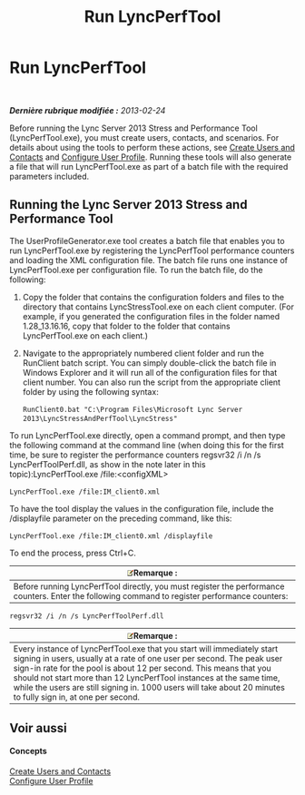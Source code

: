 ﻿---
title: Run LyncPerfTool
TOCTitle: Run LyncPerfTool
ms:assetid: f2fd1940-d744-47b5-b299-04a914039182
ms:mtpsurl: https://technet.microsoft.com/fr-fr/library/JJ945612(v=OCS.15)
ms:contentKeyID: 52056522
ms.date: 06/25/2014
mtps_version: v=OCS.15
ms.translationtype: HT
---

# Run LyncPerfTool

 

_**Dernière rubrique modifiée :** 2013-02-24_

Before running the Lync Server 2013 Stress and Performance Tool (LyncPerfTool.exe), you must create users, contacts, and scenarios. For details about using the tools to perform these actions, see [Create Users and Contacts](create-users-and-contacts.md) and [Configure User Profile](configure-user-profile.md). Running these tools will also generate a file that will run LyncPerfTool.exe as part of a batch file with the required parameters included.

## Running the Lync Server 2013 Stress and Performance Tool

The UserProfileGenerator.exe tool creates a batch file that enables you to run LyncPerfTool.exe by registering the LyncPerfTool performance counters and loading the XML configuration file. The batch file runs one instance of LyncPerfTool.exe per configuration file. To run the batch file, do the following:

1.  Copy the folder that contains the configuration folders and files to the directory that contains LyncStressTool.exe on each client computer. (For example, if you generated the configuration files in the folder named 1.28\_13.16.16, copy that folder to the folder that contains LyncPerfTool.exe on each client.)

2.  Navigate to the appropriately numbered client folder and run the RunClient batch script. You can simply double-click the batch file in Windows Explorer and it will run all of the configuration files for that client number. You can also run the script from the appropriate client folder by using the following syntax:
    
        RunClient0.bat "C:\Program Files\Microsoft Lync Server 2013\LyncStressAndPerfTool\LyncStress" 

To run LyncPerfTool.exe directly, open a command prompt, and then type the following command at the command line (when doing this for the first time, be sure to register the performance counters regsvr32 /i /n /s LyncPerfToolPerf.dll, as show in the note later in this topic):LyncPerfTool.exe /file:\<configXML\>

    LyncPerfTool.exe /file:IM_client0.xml

To have the tool display the values in the configuration file, include the /displayfile parameter on the preceding command, like this:

    LyncPerfTool.exe /file:IM_client0.xml /displayfile

To end the process, press Ctrl+C.

<table>
<thead>
<tr class="header">
<th><img src="images/JJ945587.note(OCS.15).gif" title="note" alt="note" />Remarque :</th>
</tr>
</thead>
<tbody>
<tr class="odd">
<td>Before running LyncPerfTool directly, you must register the performance counters. Enter the following command to register performance counters:</td>
</tr>
</tbody>
</table>


    regsvr32 /i /n /s LyncPerfToolPerf.dll

<table>
<thead>
<tr class="header">
<th><img src="images/JJ945587.note(OCS.15).gif" title="note" alt="note" />Remarque :</th>
</tr>
</thead>
<tbody>
<tr class="odd">
<td>Every instance of LyncPerfTool.exe that you start will immediately start signing in users, usually at a rate of one user per second. The peak user sign-in rate for the pool is about 12 per second. This means that you should not start more than 12 LyncPerfTool instances at the same time, while the users are still signing in. 1000 users will take about 20 minutes to fully sign in, at one per second.</td>
</tr>
</tbody>
</table>


## Voir aussi

#### Concepts

[Create Users and Contacts](create-users-and-contacts.md)  
[Configure User Profile](configure-user-profile.md)

